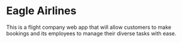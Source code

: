 # Eagle Airlines

This is a flight company web app that will allow customers to make bookings and its employees to manage their diverse tasks with ease.